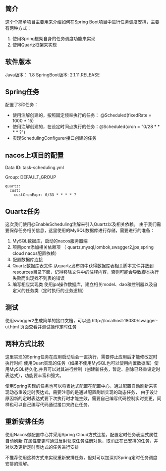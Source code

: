 ## 简介 
这个个简单项目主要用来介绍如何在Spring Boot项目中进行任务调度安排，主要有两种方式：
1. 使用Spring框架自身的任务调度功能来实现
2. 使用Quartz框架来实现


## 软件版本 
Java版本： 1.8
SpringBoot版本: 2.1.11.RELEASE


## Spring任务
配置了3种任务：
* 使用注解创建的，按照固定频率执行的任务： @Scheduled(fixedRate = 1000 * 15)
* 使用注解创建的，在设定时间点执行的任务：@Scheduled(cron = "0/28 * * * * ?")
* 实现SchedulingConfigurer接口创建的任务

## nacos上项目的配置
 Data ID: task-scheduling.yml 

 Group: DEFAULT_GROUP 

```
quartz:
  cust:
    custCronExpr: 0/33 * * * * ?
```

## Quartz任务
这次我们使用@EnableScheduling注解来引入Quartz以及相关依赖。
由于我们需要保存任务相关信息，这里使用的MySQL数据库进行存储，需要进行的准备：
1. MySQL数据库，启动的nacos服务器端
2. 项目pom添加相关依赖项 （ quartz,mysql,lombok,swagger2,jpa,spring cloud nacos配置依赖）
3. 配置数据库连接
4. Quartz数据库表文件
	从quartz发布包中获得数据库表相关脚本文件并放到resources目录下面，记得移除文件中的注释内容，否则可能会导致脚本执行失败而出现找不到表的错误
5. 编写相应实现类
	使用jpa操作数据库，建立相关model、dao和控制器以及自定义的任务类（定时执行的业务逻辑）

## 测试
使用swagger2生成简单的接口文档，可以通 http://localhost:18080/swagger-ui.html 页面查看并测试操作定时任务


## 两种方式比较
这里实现的Spring任务在应用启动后会一直执行，需要停止应用后才能修改定时执行时间
使用Quart实现的任务（如果不使用MySQL也可以使用内置数据库）使用MySQL持久化,并且可以对其进行控制（创建新任务，暂定、删除已经重设定时表达式），功能要丰富和强大。

使用Spring实现的任务也可以将表达式配置在配置中心，通过配置自动刷新来实现动态重设定时表达式，需要注意的是通过配置刷新实现的动态任务，
由于设计原因新的定时表达式要下次执行时才能生效，需要自己编写代码控制实时变更，同样也可以自己编写代码通过接口来终止任务。

## 重新安排任务
使用Nacos做配置中心并采用Spring Cloud方式连接，配置定时任务表达式属性自动刷新
在属性变更时通过反射获取任务注册对象，取消正在已安排的任务，并对以及更新定时表达式的任务进行安排

不推荐使用这种方式来实现重新安排任务，但对可以加深对Spring定时任务调度安排的理解。
